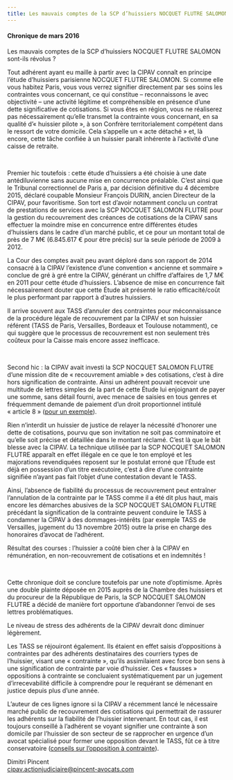 ```yaml
---
title: Les mauvais comptes de la SCP d’huissiers NOCQUET FLUTRE SALOMON sont-ils révolus ?
---
```


<article class="card card-block" id="Chronique-de-mars-2016">
  <h4 class="text-xs-center">Chronique de mars 2016</h4>

  <p class="text-muted text-xs-center">Les mauvais comptes de la SCP d’huissiers NOCQUET FLUTRE SALOMON sont-ils révolus&nbsp;?</p>

  <p>Tout adhérent ayant eu maille à partir avec la CIPAV connaît en principe l’étude d’huissiers parisienne NOCQUET FLUTRE SALOMON. Si comme elle vous habitez Paris, vous vous verrez signifier directement par ses soins les contraintes vous concernant, ce qui constitue – reconnaissons le avec objectivité – une activité légitime et compréhensible en présence d’une dette significative de cotisations. Si vous êtes en région, vous ne réaliserez pas nécessairement qu’elle transmet la contrainte vous concernant, en sa qualité d’« huissier pilote », à son Confrère territorialement compétent dans le ressort de votre domicile. Cela s’appelle un « acte détaché » et, là encore, cette tâche confiée à un huissier paraît inhérente à l’activité d’une caisse de retraite.</p>
  <p>&nbsp;</p>

  <p>Premier hic toutefois : cette étude d’huissiers a été choisie à une date antédiluvienne sans aucune mise en concurrence préalable. C’est ainsi que le Tribunal correctionnel de Paris a, par décision définitive du 4 décembre 2015, déclaré coupable Monsieur François DURIN, ancien Directeur de la CIPAV, pour favoritisme. Son tort est d’avoir notamment conclu un contrat de prestations de services avec la SCP NOCQUET SALOMON FLUTRE pour la gestion du recouvrement des créances de cotisations de la CIPAV sans effectuer la moindre mise en concurrence entre différentes études d’huissiers dans le cadre d’un marché public, et ce pour un montant total de près de 7 M€ (6.845.617 € pour être précis) sur la seule période de 2009 à 2012.</p>

  <p>La Cour des comptes avait peu avant déploré dans son rapport de 2014 consacré à la CIPAV l’existence d’une convention « ancienne et sommaire » conclue de gré à gré entre la CIPAV, générant un chiffre d’affaires de 1,7 M€ en 2011 pour cette étude d’huissiers. L’absence de mise en concurrence fait nécessairement douter que cette Étude ait présenté le ratio efficacité/coût le plus performant par rapport à d’autres huissiers.</p>

  <p>Il arrive souvent aux TASS d’annuler des contraintes pour méconnaissance de la procédure légale de recouvrement par la CIPAV et son huissier référent (TASS de Paris, Versailles, Bordeaux et Toulouse notamment), ce qui suggère que le processus de recouvrement est non seulement très coûteux pour la Caisse mais encore assez inefficace.</p>
  <p>&nbsp;</p>

  <p>Second hic : la CIPAV avait investi la SCP NOCQUET SALOMON FLUTRE d’une mission dite de « recouvrement amiable » des cotisations, c’est à dire hors signification de contrainte. Ainsi un adhérent pouvait recevoir une multitude de lettres simples de la part de cette Étude lui enjoignant de payer une somme, sans détail fourni, avec menace de saisies en tous genres et fréquemment demande de paiement d’un droit proportionnel intitulé « article 8 » (<a href="/images/2016_03_22_18_49_37.pdf" target="_blank">pour un exemple</a>).</p>

  <p>Rien n’interdit un huissier de justice de relayer la nécessité d’honorer une dette de cotisations, pourvu que son invitation ne soit pas comminatoire et qu’elle soit précise et détaillée dans le montant réclamé. C’est là que le bât blesse avec la CIPAV. La technique utilisée par la SCP NOCQUET SALOMON FLUTRE apparaît en effet illégale en ce que le ton employé et les majorations revendiquées reposent sur le postulat erroné que l’Étude est déjà en possession d’un titre exécutoire, c’est à dire d’une contrainte signifiée n’ayant pas fait l’objet d’une contestation devant le TASS.</p>

  <p>Ainsi, l’absence de fiabilité du processus de recouvrement peut entraîner l’annulation de la contrainte par le TASS comme il a été dit plus haut, mais encore les démarches abusives de la SCP NOCQUET SALOMON FLUTRE précédant la signification de la contrainte peuvent conduire le TASS à condamner la CIPAV à des dommages-intérêts (par exemple TASS de Versailles, jugement du 13 novembre 2015) outre la prise en charge des honoraires d’avocat de l’adhérent.</p>

  <p>Résultat des courses : l’huissier a coûté bien cher à la CIPAV en rémunération, en non-recouvrement de cotisations et en indemnités !</p>
  <p>&nbsp;</p>

  <p>Cette chronique doit se conclure toutefois par une note d’optimisme. Après une double plainte déposée en 2015 auprès de la Chambre des huissiers et du procureur de la République de Paris, la SCP NOCQUET SALOMON FLUTRE a décidé de manière fort opportune d’abandonner l’envoi de ses lettres problématiques.</p>

  <p>Le niveau de stress des adhérents de la CIPAV devrait donc diminuer légèrement.</p>

  <p>Les TASS se réjouiront également. Ils étaient en effet saisis d’oppositions à contraintes par des adhérents destinataires des courriers types de l’huissier, visant une « contrainte », qu’ils assimilaient avec force bon sens à une signification de contrainte par voie d’huissier. Ces « fausses » oppositions à contrainte se concluaient systématiquement par un jugement d’irrecevabilité difficile à comprendre pour le requérant se démenant en justice depuis plus d’une année.</p>

  <p>L’auteur de ces lignes ignore si la CIPAV a récemment lancé le nécessaire marché public de recouvrement des cotisations qui permettrait de rassurer les adhérents sur la fiabilité de l’huissier intervenant. En tout cas, il est toujours conseillé à l’adhérent se voyant signifier une contrainte à son domicile par l’huissier de son secteur de se rapprocher en urgence d’un avocat spécialisé pour former une opposition devant le TASS, fût ce à titre conservatoire (<a href="litiges-et-recours.html">conseils sur l’opposition à contrainte</a>).</p>

  <p>Dimitri Pincent
    <br><a href="mail:cipav.actionjudiciaire@pincent-avocats.com">cipav.actionjudiciaire@pincent-avocats.com</a>
  </p>
</article>
